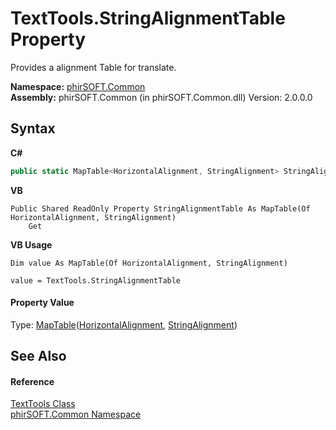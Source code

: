 # TextTools.StringAlignmentTable Property 
 

Provides a alignment Table for translate.

**Namespace:**&nbsp;<a href="e822f0a1-f524-76ce-c72d-9a62b8c4e673">phirSOFT.Common</a><br />**Assembly:**&nbsp;phirSOFT.Common (in phirSOFT.Common.dll) Version: 2.0.0.0

## Syntax

**C#**<br />
``` C#
public static MapTable<HorizontalAlignment, StringAlignment> StringAlignmentTable { get; }
```

**VB**<br />
``` VB
Public Shared ReadOnly Property StringAlignmentTable As MapTable(Of HorizontalAlignment, StringAlignment)
	Get
```

**VB Usage**<br />
``` VB Usage
Dim value As MapTable(Of HorizontalAlignment, StringAlignment)

value = TextTools.StringAlignmentTable

```


#### Property Value
Type: <a href="ec2ec319-d784-3b65-a9cd-ae2e8df998a7">MapTable</a>(<a href="http://msdn2.microsoft.com/en-us/library/w4d1hwsw" target="_blank">HorizontalAlignment</a>, <a href="http://msdn2.microsoft.com/en-us/library/718sz19e" target="_blank">StringAlignment</a>)

## See Also


#### Reference
<a href="2e395fd1-d992-5ecb-0f70-e13af06aba17">TextTools Class</a><br /><a href="e822f0a1-f524-76ce-c72d-9a62b8c4e673">phirSOFT.Common Namespace</a><br />